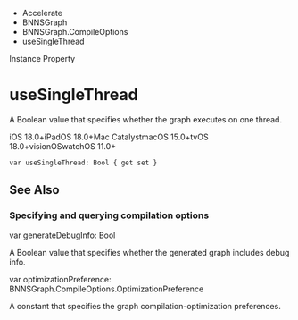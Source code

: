 

- Accelerate
- BNNSGraph
- BNNSGraph.CompileOptions
-  useSingleThread 

Instance Property

# useSingleThread

A Boolean value that specifies whether the graph executes on one thread.

iOS 18.0+iPadOS 18.0+Mac CatalystmacOS 15.0+tvOS 18.0+visionOSwatchOS 11.0+

``` source
var useSingleThread: Bool { get set }
```

## See Also

### Specifying and querying compilation options

var generateDebugInfo: Bool

A Boolean value that specifies whether the generated graph includes debug info.

var optimizationPreference: BNNSGraph.CompileOptions.OptimizationPreference

A constant that specifies the graph compilation-optimization preferences.


